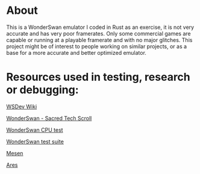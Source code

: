 # About

This is a WonderSwan emulator I coded in Rust as an exercise, it is not very accurate and has very poor framerates.
Only some commercial games are capable or running at a playable framerate and with no major glitches.
This project might be of interest to people working on similar projects, or as a base for a more accurate and better optimized emulator.

# Resources used in testing, research or debugging:

[WSDev Wiki](https://ws.nesdev.org/wiki/WSdev_Wiki)

[WonderSwan - Sacred Tech Scroll](http://perfectkiosk.net/stsws.html)

[WonderSwan CPU test](https://github.com/FluBBaOfWard/WSCPUTest)

[WonderSwan test suite](https://github.com/asiekierka/ws-test-suite)

[Mesen](https://www.mesen.ca/)

[Ares](https://ares-emu.net/)
